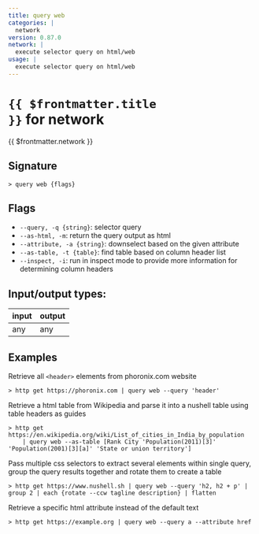 ```yaml
---
title: query web
categories: |
  network
version: 0.87.0
network: |
  execute selector query on html/web
usage: |
  execute selector query on html/web
---
```

<!-- This file is automatically generated. Please edit the command in https://github.com/nushell/nushell instead. -->

# <code>{{ $frontmatter.title }}</code> for network

<div class='command-title'>{{ $frontmatter.network }}</div>

## Signature

```> query web {flags} ```

## Flags

 -  `--query, -q {string}`: selector query
 -  `--as-html, -m`: return the query output as html
 -  `--attribute, -a {string}`: downselect based on the given attribute
 -  `--as-table, -t {table}`: find table based on column header list
 -  `--inspect, -i`: run in inspect mode to provide more information for determining column headers


## Input/output types:

| input | output |
| ----- | ------ |
| any   | any    |

## Examples

Retrieve all `<header>` elements from phoronix.com website
```nu
> http get https://phoronix.com | query web --query 'header'

```

Retrieve a html table from Wikipedia and parse it into a nushell table using table headers as guides
```nu
> http get https://en.wikipedia.org/wiki/List_of_cities_in_India_by_population
    | query web --as-table [Rank City 'Population(2011)[3]' 'Population(2001)[3][a]' 'State or union territory']

```

Pass multiple css selectors to extract several elements within single query, group the query results together and rotate them to create a table
```nu
> http get https://www.nushell.sh | query web --query 'h2, h2 + p' | group 2 | each {rotate --ccw tagline description} | flatten

```

Retrieve a specific html attribute instead of the default text
```nu
> http get https://example.org | query web --query a --attribute href

```
